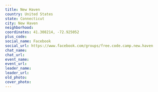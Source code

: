 ```yaml
---
title: New Haven
country: United States
state: Connecticut
city: New Haven
neighborhood: 
coordinates: 41.308214, -72.925052
plus_code:
social_name: Facebook
social_url: https://www.facebook.com/groups/free.code.camp.new.haven
chat_name:
chat_url:
event_name:
event_url:
leader_name:
leader_url:
old_photo: 
cover_photo:
---
```

